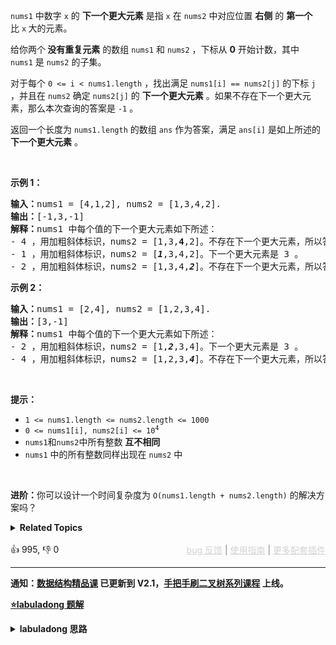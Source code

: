 <p><code>nums1</code>&nbsp;中数字&nbsp;<code>x</code>&nbsp;的 <strong>下一个更大元素</strong> 是指&nbsp;<code>x</code>&nbsp;在&nbsp;<code>nums2</code> 中对应位置 <strong>右侧</strong> 的 <strong>第一个</strong> 比&nbsp;<code>x</code><strong>&nbsp;</strong>大的元素。</p>

<p>给你两个<strong> 没有重复元素</strong> 的数组&nbsp;<code>nums1</code> 和&nbsp;<code>nums2</code> ，下标从 <strong>0</strong> 开始计数，其中<code>nums1</code>&nbsp;是&nbsp;<code>nums2</code>&nbsp;的子集。</p>

<p>对于每个 <code>0 &lt;= i &lt; nums1.length</code> ，找出满足 <code>nums1[i] == nums2[j]</code> 的下标 <code>j</code> ，并且在 <code>nums2</code> 确定 <code>nums2[j]</code> 的 <strong>下一个更大元素</strong> 。如果不存在下一个更大元素，那么本次查询的答案是 <code>-1</code> 。</p>

<p>返回一个长度为&nbsp;<code>nums1.length</code> 的数组<em> </em><code>ans</code><em> </em>作为答案，满足<em> </em><code>ans[i]</code><em> </em>是如上所述的 <strong>下一个更大元素</strong> 。</p>

<p>&nbsp;</p>

<p><strong>示例 1：</strong></p>

<pre>
<strong>输入：</strong>nums1 = [4,1,2], nums2 = [1,3,4,2].
<strong>输出：</strong>[-1,3,-1]
<strong>解释：</strong>nums1 中每个值的下一个更大元素如下所述：
- 4 ，用加粗斜体标识，nums2 = [1,3,<strong>4</strong>,2]。不存在下一个更大元素，所以答案是 -1 。
- 1 ，用加粗斜体标识，nums2 = [<em><strong>1</strong></em>,3,4,2]。下一个更大元素是 3 。
- 2 ，用加粗斜体标识，nums2 = [1,3,4,<em><strong>2</strong></em>]。不存在下一个更大元素，所以答案是 -1 。</pre>

<p><strong>示例 2：</strong></p>

<pre>
<strong>输入：</strong>nums1 = [2,4], nums2 = [1,2,3,4].
<strong>输出：</strong>[3,-1]
<strong>解释：</strong>nums1 中每个值的下一个更大元素如下所述：
- 2 ，用加粗斜体标识，nums2 = [1,<em><strong>2</strong></em>,3,4]。下一个更大元素是 3 。
- 4 ，用加粗斜体标识，nums2 = [1,2,3,<em><strong>4</strong></em>]。不存在下一个更大元素，所以答案是 -1 。
</pre>

<p>&nbsp;</p>

<p><strong>提示：</strong></p>

<ul> 
 <li><code>1 &lt;= nums1.length &lt;= nums2.length &lt;= 1000</code></li> 
 <li><code>0 &lt;= nums1[i], nums2[i] &lt;= 10<sup>4</sup></code></li> 
 <li><code>nums1</code>和<code>nums2</code>中所有整数 <strong>互不相同</strong></li> 
 <li><code>nums1</code> 中的所有整数同样出现在 <code>nums2</code> 中</li> 
</ul>

<p>&nbsp;</p>

<p><strong>进阶：</strong>你可以设计一个时间复杂度为 <code>O(nums1.length + nums2.length)</code> 的解决方案吗？</p>

<details><summary><strong>Related Topics</strong></summary>栈 | 数组 | 哈希表 | 单调栈</details><br>

<div>👍 995, 👎 0<span style='float: right;'><span style='color: gray;'><a href='https://github.com/labuladong/fucking-algorithm/discussions/939' target='_blank' style='color: lightgray;text-decoration: underline;'>bug 反馈</a> | <a href='https://labuladong.gitee.io/article/fname.html?fname=jb插件简介' target='_blank' style='color: lightgray;text-decoration: underline;'>使用指南</a> | <a href='https://labuladong.github.io/algo/images/others/%E5%85%A8%E5%AE%B6%E6%A1%B6.jpg' target='_blank' style='color: lightgray;text-decoration: underline;'>更多配套插件</a></span></span></div>

<div id="labuladong"><hr>

**通知：[数据结构精品课](https://aep.h5.xeknow.com/s/1XJHEO) 已更新到 V2.1，[手把手刷二叉树系列课程](https://aep.xet.tech/s/3YGcq3) 上线。**



<p><strong><a href="https://labuladong.github.io/article/slug.html?slug=next-greater-element-i" target="_blank">⭐️labuladong 题解</a></strong></p>
<details><summary><strong>labuladong 思路</strong></summary>

## 基本思路

[单调栈模板](https://labuladong.github.io/article/fname.html?fname=单调栈) 实现了一个计算下一个更大元素的函数，这里可以直接复用。因为题目说 `nums1` 是 `nums2` 的子集，那么我们先把 `nums2` 中每个元素的下一个更大元素算出来存到一个映射里，然后再让 `nums1` 中的元素去查表即可。

**详细题解：[单调栈结构解决三道算法题](https://labuladong.github.io/article/fname.html?fname=单调栈)**

**标签：单调栈，[数据结构](https://mp.weixin.qq.com/mp/appmsgalbum?__biz=MzAxODQxMDM0Mw==&action=getalbum&album_id=1318892385270808576)**

## 解法代码

提示：🟢 标记的是我写的解法代码，🤖 标记的是 chatGPT 翻译的多语言解法代码。如有错误，可以 [点这里](https://github.com/labuladong/fucking-algorithm/issues/1113) 反馈和修正。

<div class="tab-panel"><div class="tab-nav">
<button data-tab-item="cpp" class="tab-nav-button btn " data-tab-group="default" onclick="switchTab(this)">cpp🤖</button>

<button data-tab-item="python" class="tab-nav-button btn " data-tab-group="default" onclick="switchTab(this)">python🤖</button>

<button data-tab-item="java" class="tab-nav-button btn active" data-tab-group="default" onclick="switchTab(this)">java🟢</button>

<button data-tab-item="go" class="tab-nav-button btn " data-tab-group="default" onclick="switchTab(this)">go🤖</button>

<button data-tab-item="javascript" class="tab-nav-button btn " data-tab-group="default" onclick="switchTab(this)">javascript🤖</button>
</div><div class="tab-content">
<div data-tab-item="cpp" class="tab-item " data-tab-group="default"><div class="highlight">

```cpp
// 注意：cpp 代码由 chatGPT🤖 根据我的 java 代码翻译，旨在帮助不同背景的读者理解算法逻辑。
// 本代码已经通过力扣的测试用例，应该可直接成功提交。

class Solution {
public:
    vector<int> nextGreaterElement(vector<int>& nums1, vector<int>& nums2) {
        // 记录 nums2 中每个元素的下一个更大元素
        vector<int> greater = nextGreaterElement(nums2);
        // 转化成映射：元素 x -> x 的下一个最大元素
        map<int, int> greaterMap;
        for (int i = 0; i < nums2.size(); i++) {
            greaterMap[nums2[i]] = greater[i];
        }
        // nums1 是 nums2 的子集，所以根据 greaterMap 可以得到结果
        vector<int> res(nums1.size());
        for (int i = 0; i < nums1.size(); i++) {
            res[i] = greaterMap[nums1[i]];
        }
        return res;
    }

    // 计算 nums 中每个元素的下一个更大元素
    vector<int> nextGreaterElement(vector<int>& nums) {
        int n = nums.size();
        // 存放答案的数组
        vector<int> res(n);
        stack<int> s;
        // 倒着往栈里放
        for (int i = n - 1; i >= 0; i--) {
            // 判定个子高矮
            while (!s.empty() && s.top() <= nums[i]) {
                // 矮个起开，反正也被挡着了。。。
                s.pop();
            }
            // nums[i] 身后的下一个更大元素
            res[i] = s.empty() ? -1 : s.top();
            s.push(nums[i]);
        }
        return res;
    }
};
```

</div></div>

<div data-tab-item="python" class="tab-item " data-tab-group="default"><div class="highlight">

```python
# 注意：python 代码由 chatGPT🤖 根据我的 java 代码翻译，旨在帮助不同背景的读者理解算法逻辑。
# 本代码已经通过力扣的测试用例，应该可直接成功提交。

class Solution:
    def nextGreaterElement(self, nums1: List[int], nums2: List[int]) -> List[int]:
        # 记录 nums2 中每个元素的下一个更大元素
        greater = self.nextGreater(nums2)
        # 转化成映射：元素 x -> x 的下一个最大元素
        greaterMap = {}
        for i in range(len(nums2)):
            greaterMap[nums2[i]] = greater[i]
        # nums1 是 nums2 的子集，所以根据 greaterMap 可以得到结果
        res = []
        for num in nums1:
            res.append(greaterMap[num])
        return res

    # 计算 nums 中每个元素的下一个更大元素
    def nextGreater(self, nums: List[int]) -> List[int]:
        n = len(nums)
        # 存放答案的数组
        res = [-1] * n
        s = []
        # 倒着往栈里放
        for i in range(n - 1, -1, -1):
            # 判定个子高矮
            while s and s[-1] <= nums[i]:
                # 矮个起开，反正也被挡着了。。。
                s.pop()
            # nums[i] 身后的下一个更大元素
            if s:
                res[i] = s[-1]
            s.append(nums[i])
        return res
```

</div></div>

<div data-tab-item="java" class="tab-item active" data-tab-group="default"><div class="highlight">

```java
class Solution {
    public int[] nextGreaterElement(int[] nums1, int[] nums2) {
        // 记录 nums2 中每个元素的下一个更大元素
        int[] greater = nextGreaterElement(nums2);
        // 转化成映射：元素 x -> x 的下一个最大元素
        HashMap<Integer, Integer> greaterMap = new HashMap<>();
        for (int i = 0; i < nums2.length; i++) {
            greaterMap.put(nums2[i], greater[i]);
        }
        // nums1 是 nums2 的子集，所以根据 greaterMap 可以得到结果
        int[] res = new int[nums1.length];
        for (int i = 0; i < nums1.length; i++) {
            res[i] = greaterMap.get(nums1[i]);
        }
        return res;
    }

    // 计算 nums 中每个元素的下一个更大元素
    int[] nextGreaterElement(int[] nums) {
        int n = nums.length;
        // 存放答案的数组
        int[] res = new int[n];
        Stack<Integer> s = new Stack<>();
        // 倒着往栈里放
        for (int i = n - 1; i >= 0; i--) {
            // 判定个子高矮
            while (!s.isEmpty() && s.peek() <= nums[i]) {
                // 矮个起开，反正也被挡着了。。。
                s.pop();
            }
            // nums[i] 身后的下一个更大元素
            res[i] = s.isEmpty() ? -1 : s.peek();
            s.push(nums[i]);
        }
        return res;
    }
}
```

</div></div>

<div data-tab-item="go" class="tab-item " data-tab-group="default"><div class="highlight">

```go
// 注意：go 代码由 chatGPT🤖 根据我的 java 代码翻译，旨在帮助不同背景的读者理解算法逻辑。
// 本代码已经通过力扣的测试用例，应该可直接成功提交。

import "fmt"

func nextGreaterElement(nums1 []int, nums2 []int) []int {
    // 记录 nums2 中每个元素的下一个更大元素
    greater := nextGreater(nums2)
    // 转化成映射：元素 x -> x 的下一个最大元素
    greaterMap := make(map[int]int)
    for i, v := range nums2 {
        greaterMap[v] = greater[i]
    }
    // nums1 是 nums2 的子集，所以根据 greaterMap 可以得到结果
    res := make([]int, len(nums1))
    for i, v := range nums1 {
        res[i] = greaterMap[v]
    }
    return res
}

// 计算 nums 中每个元素的下一个更大元素
func nextGreater(nums []int) []int {
    n := len(nums)
    // 存放答案的数组
    res := make([]int, n)
    s := []int{}
    // 倒着往栈里放
    for i := n - 1; i >= 0; i-- {
        // 判定个子高矮
        for len(s) != 0 && s[len(s)-1] <= nums[i] {
            // 矮个起开，反正也被挡着了。。。
            s = s[:len(s)-1]
        }
        // nums[i] 身后的下一个更大元素
        if len(s) == 0 {
            res[i] = -1
        } else {
            res[i] = s[len(s)-1]
        }
        s = append(s, nums[i])
    }
    return res
}
```

</div></div>

<div data-tab-item="javascript" class="tab-item " data-tab-group="default"><div class="highlight">

```javascript
// 注意：javascript 代码由 chatGPT🤖 根据我的 java 代码翻译，旨在帮助不同背景的读者理解算法逻辑。
// 本代码已经通过力扣的测试用例，应该可直接成功提交。

var nextGreaterElement = function(nums1, nums2) {
    // 记录 nums2 中每个元素的下一个更大元素
    var greater = nextGreater(nums2);
    // 转化成映射：元素 x -> x 的下一个最大元素
    var greaterMap = new Map();
    for (var i = 0; i < nums2.length; i++) {
        greaterMap.set(nums2[i], greater[i]);
    }
    // nums1 是 nums2 的子集，所以根据 greaterMap 可以得到结果
    var res = new Array(nums1.length);
    for (var i = 0; i < nums1.length; i++) {
        res[i] = greaterMap.get(nums1[i]);
    }
    return res;
};

// 计算 nums 中每个元素的下一个更大元素
var nextGreater = function(nums) {
    var n = nums.length;
    // 存放答案的数组
    var res = new Array(n);
    var s = [];
    // 倒着往栈里放
    for (var i = n - 1; i >= 0; i--) {
        // 判定个子高矮
        while (s.length && s[s.length-1] <= nums[i]) {
            // 矮个起开，反正也被挡着了。。。
            s.pop();
        }
        // nums[i] 身后的下一个更大元素
        res[i] = s.length == 0 ? -1 : s[s.length-1];
        s.push(nums[i]);
    }
    return res;
};
```

</div></div>
</div></div>

**类似题目**：
  - [503. 下一个更大元素 II 🟠](/problems/next-greater-element-ii)
  - [739. 每日温度 🟠](/problems/daily-temperatures)
  - [剑指 Offer II 038. 每日温度 🟠](/problems/iIQa4I)

</details>
</div>



